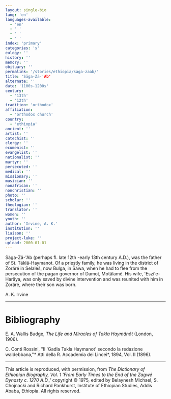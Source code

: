 ```yaml
---
layout: single-bio
lang: 'en'
languages-available:
  - 'en'
  - ' '
  - ' '
  - ' '
index: 'primary'
categories: 's'
eulogy: ''
history: ''
memory: ''
obituary: ''
permalink: '/stories/ethiopia/saga-zaab/'
title: 'Säga-Zä-'Ab'
alternate: ''
date: '1100s-1200s'
century:
  - '13th'
  - '12th'
tradition: 'orthodox'
affiliation:
  - 'orthodox church'
country:
  - 'ethiopia'
ancient: ''
artist: ''
catechist: ''
clergy: ''
ecumenist: ''
evangelist: ''
nationalist: ''
martyr: ''
persecuted: ''
medical: ''
missionary: ''
musician: ''
nonafrican: ''
nonchristian: ''
photo: ''
scholar: ''
theologian: ''
translator: ''
women: ''
youth: ''
author: 'Irvine, A. K.'
institution: ''
liaison: ''
project-luke: ''
upload: 2000-01-01
---
```



S&auml;ga-Z&auml;-'Ab (perhaps fl. late 12th -early 13th century A.D.), was the father of St. Täklä-Haymanot. Of a priestly family, he was living in the district of Zoräré in Selaleš, now Bulga, in Šäwa, when he had to flee from the persecution of the pagan governor of Damot, Motälamé. His wife, 'Eszi'e-Haräya, was only saved by divine intervention and was reunited with him in Zoräré, where their son was born.

A. K. Irvine

---

# Bibliography

E. A. Wallis Budge, *The Life and Miracles of Takla Haymânôt* (London, 1906).

C. Conti Rossini, "Il 'Gadla Takla Haymanot' secondo la redazione waldebbana,"* Atti della R. Accademia dei Lincei*, 1894, Vol. II (1896).

---

This article is reproduced, with permission, from *The Dictionary of Ethiopian Biography, Vol. 1 'From Early Times to the End of the Zagwé Dynasty c. 1270 A.D.,'* copyright &copy; 1975, edited by Belaynesh Michael, S. Chojnacki and Richard Pankhurst, Institute of Ethiopian Studies, Addis Ababa, Ethiopia.  All rights reserved.